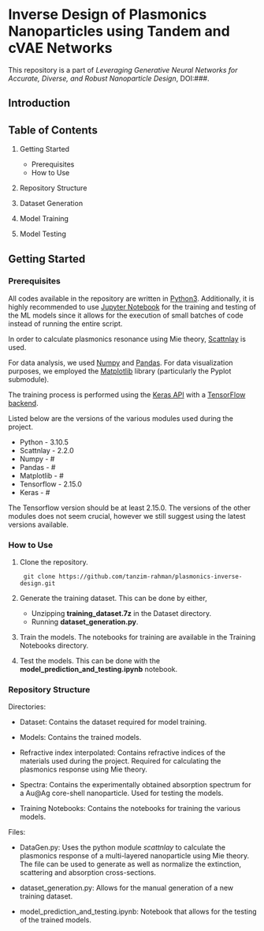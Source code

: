 # Inverse Design of Plasmonics Nanoparticles using Tandem and cVAE Networks

This repository is a part of *Leveraging Generative Neural Networks for Accurate, Diverse, and Robust Nanoparticle Design*, DOI:###.

## Introduction

## Table of Contents

1. Getting Started

    - Prerequisites
    - How to Use

2. Repository Structure

3. Dataset Generation

4. Model Training

5. Model Testing

## Getting Started

### Prerequisites

All codes available in the repository are written in [Python3](https://www.python.org/). Additionally, it is highly recommended to use [Jupyter Notebook](https://jupyter.org/) for the training and testing of the ML models since it allows for the execution of small batches of code instead of running the entire script.

In order to calculate plasmonics resonance using Mie theory, [Scattnlay](https://github.com/ovidiopr/scattnlay) is used.

For data analysis, we used [Numpy](https://numpy.org/) and [Pandas](https://pandas.pydata.org/). For data visualization purposes, we employed the [Matplotlib](https://matplotlib.org/) library (particularly the Pyplot submodule).

The training process is performed using the [Keras API](https://keras.io/) with a [TensorFlow backend](https://www.tensorflow.org/).

Listed below are the versions of the various modules used during the project.

- Python - 3.10.5
- Scattnlay - 2.2.0
- Numpy - #
- Pandas - #
- Matplotlib - #
- Tensorflow - 2.15.0
- Keras - #

The Tensorflow version should be at least 2.15.0. The versions of the other modules does not seem crucial, however we still suggest using the latest versions available.

### How to Use

1. Clone the repository.

        git clone https://github.com/tanzim-rahman/plasmonics-inverse-design.git

2. Generate the training dataset. This can be done by either,

    - Unzipping **training_dataset.7z** in the Dataset directory.
    - Running **dataset_generation.py**.

3. Train the models. The notebooks for training are available in the Training Notebooks directory.

4. Test the models. This can be done with the **model_prediction_and_testing.ipynb** notebook.

### Repository Structure

Directories:

- Dataset: Contains the dataset required for model training.

- Models: Contains the trained models.

- Refractive index interpolated: Contains refractive indices of the materials used during the project. Required for calculating the plasmonics response using Mie theory.

- Spectra: Contains the experimentally obtained absorption spectrum for a Au@Ag core-shell nanoparticle. Used for testing the models.

- Training Notebooks: Contains the notebooks for training the various models.

Files:

- DataGen.py: Uses the python module *scattnlay* to calculate the plasmonics response of a multi-layered nanoparticle using Mie theory. The file can be used to generate as well as normalize the extinction, scattering and absorption cross-sections.

- dataset_generation.py: Allows for the manual generation of a new training dataset.

- model_prediction_and_testing.ipynb: Notebook that allows for the testing of the trained models.
